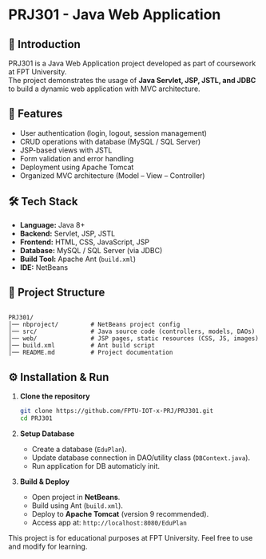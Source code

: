 # PRJ301 - Java Web Application

## 📌 Introduction
PRJ301 is a Java Web Application project developed as part of coursework at FPT University.  
The project demonstrates the usage of **Java Servlet, JSP, JSTL, and JDBC** to build a dynamic web application with MVC architecture.

## 🚀 Features
- User authentication (login, logout, session management)
- CRUD operations with database (MySQL / SQL Server)
- JSP-based views with JSTL
- Form validation and error handling
- Deployment using Apache Tomcat
- Organized MVC architecture (Model – View – Controller)

## 🛠️ Tech Stack
- **Language:** Java 8+  
- **Backend:** Servlet, JSP, JSTL  
- **Frontend:** HTML, CSS, JavaScript, JSP  
- **Database:** MySQL / SQL Server (via JDBC)  
- **Build Tool:** Apache Ant (`build.xml`)  
- **IDE:** NetBeans  

## 📂 Project Structure
```

PRJ301/
│── nbproject/         # NetBeans project config
│── src/               # Java source code (controllers, models, DAOs)
│── web/               # JSP pages, static resources (CSS, JS, images)
│── build.xml          # Ant build script
│── README.md          # Project documentation

```

## ⚙️ Installation & Run
1. **Clone the repository**
   ```bash
   git clone https://github.com/FPTU-IOT-x-PRJ/PRJ301.git
   cd PRJ301
   ```

2. **Setup Database**

   * Create a database (`EduPlan`).
   * Update database connection in DAO/utility class (`DBContext.java`).
   * Run application for DB automaticly init.

3. **Build & Deploy**

   * Open project in **NetBeans**.
   * Build using Ant (`build.xml`).
   * Deploy to **Apache Tomcat** (version 9 recommended).
   * Access app at: `http://localhost:8080/EduPlan`


This project is for educational purposes at FPT University.
Feel free to use and modify for learning.
